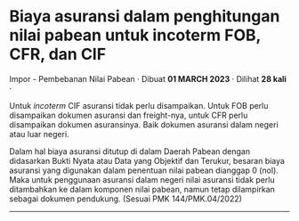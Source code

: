 Biaya asuransi dalam penghitungan nilai pabean untuk incoterm FOB, CFR, dan CIF
===============================================================================

Impor - Pembebanan Nilai Pabean · Dibuat **01 MARCH 2023** · Dilihat **28 kali** ·

Untuk _incoterm_ CIF asuransi tidak perlu disampaikan. Untuk FOB perlu disampaikan dokumen asuransi dan freight-nya, untuk CFR perlu disampaikan dokumen asuransinya. Baik dokumen asuransi dalam negeri atau luar negeri.

Dalam hal biaya asuransi ditutup di dalam Daerah Pabean dengan didasarkan Bukti Nyata atau Data yang Objektif dan Terukur, besaran biaya asuransi yang digunakan dalam penentuan nilai pabean dianggap 0 (nol).  Maka untuk penggunaan asuransi dalam negeri nilai asuransi tidak perlu ditambahkan ke dalam komponen nilai pabean, namun tetap dilampirkan sebagai dokumen pendukung. (Sesuai PMK 144/PMK.04/2022)

  
  
  

* * *